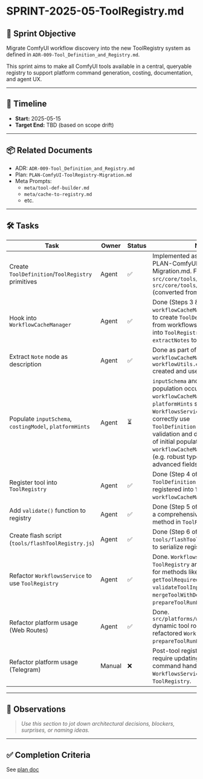 # SPRINT-2025-05-ToolRegistry.md

## 🎯 Sprint Objective

Migrate ComfyUI workflow discovery into the new ToolRegistry system as defined in `ADR-009-Tool_Definition_and_Registry.md`.

This sprint aims to make all ComfyUI tools available in a central, queryable registry to support platform command generation, costing, documentation, and agent UX.

---

## 📅 Timeline

- **Start:** 2025-05-15  
- **Target End:** TBD (based on scope drift)

---

## 📦 Related Documents

- ADR: `ADR-009-Tool_Definition_and_Registry.md`
- Plan: `PLAN-ComfyUI-ToolRegistry-Migration.md`
- Meta Prompts:
  - `meta/tool-def-builder.md`
  - `meta/cache-to-registry.md`
  - etc.

---

## 🛠️ Tasks

| Task | Owner | Status | Notes |
|------|-------|--------|-------|
| Create `ToolDefinition`/`ToolRegistry` primitives | Agent | ✅ | Implemented as per Step 1 of PLAN-ComfyUI-ToolRegistry-Migration.md. Files created: `src/core/tools/ToolDefinition.js`, `src/core/tools/ToolRegistry.js` (converted from .ts). |
| Hook into `WorkflowCacheManager` | Agent | ✅ | Done (Steps 3 & 4 of plan). `workflowCacheManager.js` modified to create `ToolDefinition` objects from workflows and register them into `ToolRegistry`. Added `extractNotes` to `workflowUtils.js`. |
| Extract `Note` node as description | Agent | ✅ | Done as part of `workflowCacheManager` integration. `workflowUtils.extractNotes()` created and used. |
| Populate `inputSchema`, `costingModel`, `platformHints` | Agent | ⏳ | `inputSchema` and `costingModel` population occurs in `workflowCacheManager.js`. `platformHints` still TBD. `WorkflowsService` methods now correctly use `ToolDefinition.inputSchema` for validation and defaults. Refinement of initial population in `workflowCacheManager` still pending (e.g. robust type mapping, advanced fields). |
| Register tool into `ToolRegistry` | Agent | ✅ | Done (Step 4 of plan). `ToolDefinition` objects are registered into `ToolRegistry` from `workflowCacheManager.js`. |
| Add `validate()` function to registry | Agent | ✅ | Done (Step 5 of plan). Implemented a comprehensive `validate()` method in `ToolRegistry.js`. |
| Create flash script (`tools/flashToolRegistry.js`) | Agent | ✅ | Done (Step 6 of plan). Created `tools/flashToolRegistry.js` script to serialize registry. |
| Refactor `WorkflowsService` to use `ToolRegistry` | Agent | ✅ | Done. `WorkflowsService` now uses `ToolRegistry` and `ToolDefinition` for methods like `getToolRequiredInputs`, `validateToolInputPayload`, `mergeToolWithDefaultInputs`, and `prepareToolRunPayload`. |
| Refactor platform usage (Web Routes) | Agent | ✅ | Done. `src/platforms/web/routes/index.js` dynamic tool routes now use the refactored `WorkflowsService` and `prepareToolRunPayload`. |
| Refactor platform usage (Telegram) | Manual | ❌ | Post-tool registry validation. Will require updating Telegram command handlers to use `WorkflowsService` and `ToolRegistry`. |

---

## 🧠 Observations

> _Use this section to jot down architectural decisions, blockers, surprises, or naming ideas._

---

## ✅ Completion Criteria

See [plan doc](../audits/PLAN-ComfyUI-ToolRegistry-Migration.md#4-completion-criteria)